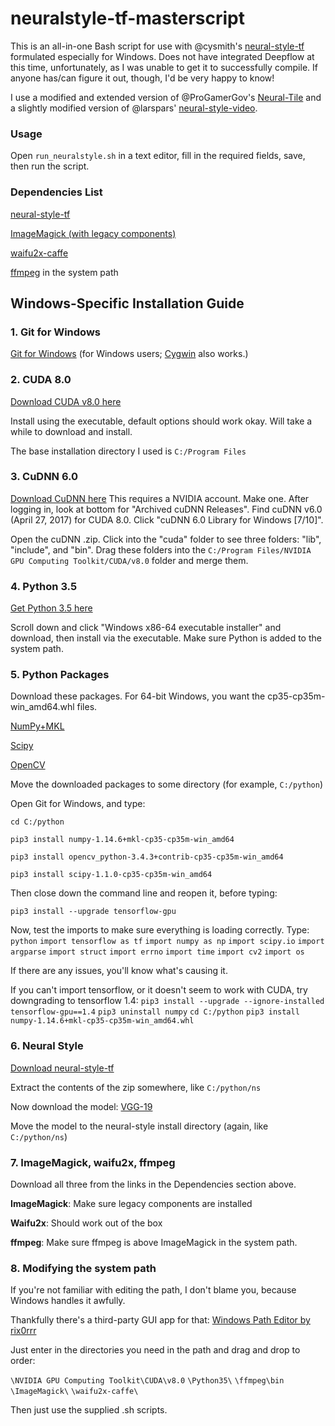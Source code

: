 # neuralstyle-tf-masterscript
This is an all-in-one Bash script for use with @cysmith's [neural-style-tf](https://github.com/cysmith/neural-style-tf) formulated especially for Windows. Does not have integrated Deepflow at this time, unfortunately, as I was unable to get it to successfully compile. If anyone has/can figure it out, though, I'd be very happy to know!

I use a modified and extended version of @ProGamerGov's [Neural-Tile](https://github.com/ProGamerGov/Neural-Tile) and a slightly modified version of @larspars' [neural-style-video](https://github.com/larspars/neural-style-video).

### Usage
Open `run_neuralstyle.sh` in a text editor, fill in the required fields, save, then run the script.

### Dependencies List
[neural-style-tf](https://github.com/cysmith/neural-style-tf)

[ImageMagick (with legacy components)](https://www.imagemagick.org/script/index.php)

[waifu2x-caffe](https://github.com/lltcggie/waifu2x-caffe)

[ffmpeg](https://ffmpeg.org/) in the system path

## Windows-Specific Installation Guide
### 1. Git for Windows
[Git for Windows](https://git-scm.com/download/win) (for Windows users; [Cygwin](https://www.cygwin.com/) also works.)

### 2. CUDA 8.0
[Download CUDA v8.0 here](https://developer.nvidia.com/cuda-80-ga2-download-archive)

Install using the executable, default options should work okay. Will take a while to download and install.

The base installation directory I used is `C:/Program Files`

### 3. CuDNN 6.0
[Download CuDNN here](https://developer.nvidia.com/cudnn)
This requires a NVIDIA account. Make one. After logging in, look at bottom for "Archived cuDNN Releases". Find cuDNN v6.0 (April 27, 2017) for CUDA 8.0. Click "cuDNN 6.0 Library for Windows [7/10]".

Open the cuDNN .zip. Click into the "cuda" folder to see three folders: "lib", "include", and "bin". Drag these folders into the `C:/Program Files/NVIDIA GPU Computing Toolkit/CUDA/v8.0` folder and merge them.

### 4. Python 3.5
[Get Python 3.5 here](https://www.python.org/downloads/release/python-352/)

Scroll down and click "Windows x86-64 executable installer" and download, then install via the executable. Make sure Python is added to the system path.

### 5. Python Packages
Download these packages. For 64-bit Windows, you want the cp35-cp35m-win_amd64.whl files.

[NumPy+MKL](https://www.lfd.uci.edu/~gohlke/pythonlibs/#numpy)

[Scipy](https://www.lfd.uci.edu/~gohlke/pythonlibs/#scipy)

[OpenCV](https://www.lfd.uci.edu/~gohlke/pythonlibs/#opencv)

Move the downloaded packages to some directory (for example, `C:/python`)

Open Git for Windows, and type:

`cd C:/python`

`pip3 install numpy-1.14.6+mkl-cp35-cp35m-win_amd64`

`pip3 install opencv_python-3.4.3+contrib-cp35-cp35m-win_amd64`

`pip3 install scipy-1.1.0-cp35-cp35m-win_amd64`

Then close down the command line and reopen it, before typing:

`pip3 install --upgrade tensorflow-gpu`

Now, test the imports to make sure everything is loading correctly. Type:
`python`
`import tensorflow as tf`
`import numpy as np`
`import scipy.io`
`import argparse`
`import struct`
`import errno`
`import time`
`import cv2`
`import os`

If there are any issues, you'll know what's causing it. 

If you can't import tensorflow, or it doesn't seem to work with CUDA, try downgrading to tensorflow 1.4:
`pip3 install --upgrade --ignore-installed tensorflow-gpu==1.4`
`pip3 uninstall numpy`
`cd C:/python`
`pip3 install numpy-1.14.6+mkl-cp35-cp35m-win_amd64.whl`

### 6. Neural Style
[Download neural-style-tf](https://github.com/cysmith/neural-style-tf)

Extract the contents of the zip somewhere, like `C:/python/ns`

Now download the model: [VGG-19](http://www.vlfeat.org/matconvnet/models/imagenet-vgg-verydeep-19.mat)

Move the model to the neural-style install directory (again, like `C:/python/ns`)

### 7. ImageMagick, waifu2x, ffmpeg
Download all three from the links in the Dependencies section above. 

**ImageMagick**: Make sure legacy components are installed

**Waifu2x**: Should work out of the box

**ffmpeg**: Make sure ffmpeg is above ImageMagick in the system path.

### 8. Modifying the system path
If you're not familiar with editing the path, I don't blame you, because Windows handles it awfully.

Thankfully there's a third-party GUI app for that: [Windows Path Editor by rix0rrr](https://rix0rrr.github.io/WindowsPathEditor/)

Just enter in the directories you need in the path and drag and drop to order:

`\NVIDIA GPU Computing Toolkit\CUDA\v8.0`
`\Python35\`
`\ffmpeg\bin`
`\ImageMagick\`
`\waifu2x-caffe\`

Then just use the supplied .sh scripts.
